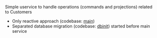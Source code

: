 Simple uservice to handle operations (commands and projections) related to Customers

- Only reactive approach (codebase: [main](main))
- Separated database migration (codebase: [dbinit](dbinit)) started before main service